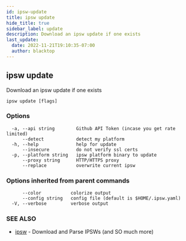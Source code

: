 ```yaml
---
id: ipsw-update
title: ipsw update
hide_title: true
sidebar_label: update
description: Download an ipsw update if one exists
last_update:
  date: 2022-11-21T19:10:35-07:00
  author: blacktop
---
```

## ipsw update

Download an ipsw update if one exists

```
ipsw update [flags]
```

### Options

```
  -a, --api string        Github API Token (incase you get rate limited)
      --detect            detect my platform
  -h, --help              help for update
      --insecure          do not verify ssl certs
  -p, --platform string   ipsw platform binary to update
      --proxy string      HTTP/HTTPS proxy
      --replace           overwrite current ipsw
```

### Options inherited from parent commands

```
      --color           colorize output
      --config string   config file (default is $HOME/.ipsw.yaml)
  -V, --verbose         verbose output
```

### SEE ALSO

* [ipsw](/docs/cli/update/ipsw)	 - Download and Parse IPSWs (and SO much more)

